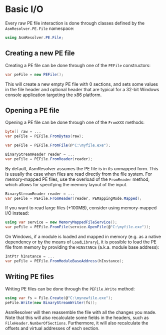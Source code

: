 # Basic I/O

Every raw PE file interaction is done through classes defined by the
`AsmResolver.PE.File` namespace:

``` csharp
using AsmResolver.PE.File;
```

## Creating a new PE file

Creating a PE file can be done through one of the `PEFile` constructors:

``` csharp
var peFile = new PEFile();
```

This will create a new empty PE file with 0 sections, and sets some
values in the file header and optional header that are typical for a
32-bit Windows console application targeting the x86 platform.

## Opening a PE file

Opening a PE file can be done through one of the `FromXXX` methods:

``` csharp
byte[] raw = ...
var peFile = PEFile.FromBytes(raw);
```

``` csharp
var peFile = PEFile.FromFile(@"C:\myfile.exe");
```

``` csharp
BinaryStreamReader reader = ...
var peFile = PEFile.FromReader(reader);
```

By default, AsmResolver assumes the PE file is in its unmapped form.
This is usually the case when files are read directly from the file
system. For memory-mapped PE files, use the overload of the `FromReader`
method, which allows for specifying the memory layout of the input.

``` csharp
BinaryStreamReader reader = ...
var peFile = PEFile.FromReader(reader, PEMappingMode.Mapped);
```

If you want to read large files (+100MB), consider using memory-mapped
I/O instead:

``` csharp
using var service = new MemoryMappedFileService();
var peFile = PEFile.FromFile(service.OpenFile(@"C:\myfile.exe"));
```

On Windows, if a module is loaded and mapped in memory (e.g. as a native
dependency or by the means of `LoadLibrary`), it is possible to load the
PE file from memory by providing the `HINSTANCE` (a.k.a. module base
address):

``` csharp
IntPtr hInstance = ...
var peFile = PEFile.FromModuleBaseAddress(hInstance);
```

## Writing PE files

Writing PE files can be done through the `PEFile.Write` method:

``` csharp
using var fs = File.Create(@"C:\mynewfile.exe");
peFile.Write(new BinaryStreamWriter(fs));
```

AsmResolver will then reassemble the file with all the changes you made.
Note that this will also recalculate some fields in the headers, such as
`FileHeader.NumberOfSections`. Furthermore, it will also recalculate the
offsets and virtual addresses of each section.

